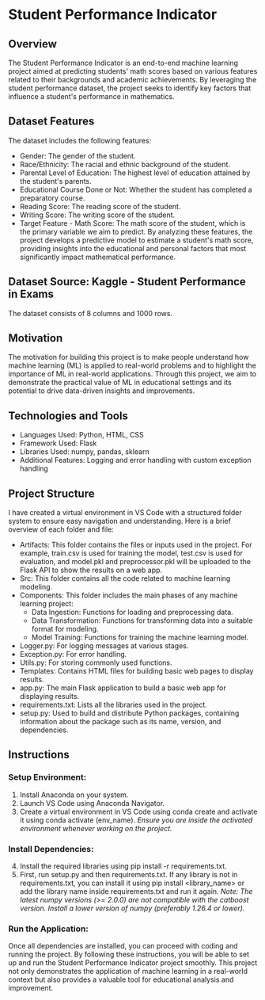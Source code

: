 # Student Performance Indicator
## Overview
The Student Performance Indicator is an end-to-end machine learning project aimed at predicting students' math scores based on various features related to their backgrounds and academic achievements. By leveraging the student performance dataset, the project seeks to identify key factors that influence a student's performance in mathematics.

## Dataset Features
The dataset includes the following features:

* Gender: The gender of the student.
* Race/Ethnicity: The racial and ethnic background of the student.
* Parental Level of Education: The highest level of education attained by the student's parents.
* Educational Course Done or Not: Whether the student has completed a preparatory course.
* Reading Score: The reading score of the student.
* Writing Score: The writing score of the student.
* Target Feature - Math Score: The math score of the student, which is the primary variable we aim to predict.
By analyzing these features, the project develops a predictive model to estimate a student's math score, providing insights into the educational and personal factors that most significantly impact mathematical performance.

## Dataset Source: Kaggle - Student Performance in Exams

The dataset consists of 8 columns and 1000 rows.
## Motivation
The motivation for building this project is to make people understand how machine learning (ML) is applied to real-world problems and to highlight the importance of ML in real-world applications. Through this project, we aim to demonstrate the practical value of ML in educational settings and its potential to drive data-driven insights and improvements.

## Technologies and Tools
* Languages Used: Python, HTML, CSS
* Framework Used: Flask
* Libraries Used: numpy, pandas, sklearn
* Additional Features: Logging and error handling with custom exception handling
## Project Structure
I have created a virtual environment in VS Code with a structured folder system to ensure easy navigation and understanding. Here is a brief overview of each folder and file:

* Artifacts: This folder contains the files or inputs used in the project. For example, train.csv is used for training the model, test.csv is used for evaluation, and model.pkl and preprocessor.pkl will be uploaded to the Flask API to show the results on a web app.
* Src: This folder contains all the code related to machine learning modeling.
* Components: This folder includes the main phases of any machine learning project:
  * Data Ingestion: Functions for loading and preprocessing data.
  * Data Transformation: Functions for transforming data into a suitable format for modeling.
  * Model Training: Functions for training the machine learning model.
* Logger.py: For logging messages at various stages.
* Exception.py: For error handling.
* Utils.py: For storing commonly used functions.
* Templates: Contains HTML files for building basic web pages to display results.
* app.py: The main Flask application to build a basic web app for displaying results.
* requirements.txt: Lists all the libraries used in the project.
* setup.py: Used to build and distribute Python packages, containing information about the package such as its name, version, and dependencies.

## Instructions
### Setup Environment:

1. Install Anaconda on your system.
2. Launch VS Code using Anaconda Navigator.
3. Create a virtual environment in VS Code using conda create and activate it using conda activate (env_name).
*Ensure you are inside the activated environment whenever working on the project.*
### Install Dependencies:

4. Install the required libraries using pip install -r requirements.txt.
5. First, run setup.py and then requirements.txt.
If any library is not in requirements.txt, you can install it using pip install <library_name> or add the library name inside requirements.txt and run it again.
*Note: The latest numpy versions (>= 2.0.0) are not compatible with the catboost version. Install a lower version of numpy (preferably 1.26.4 or lower).*
### Run the Application:

Once all dependencies are installed, you can proceed with coding and running the project.
By following these instructions, you will be able to set up and run the Student Performance Indicator project smoothly. This project not only demonstrates the application of machine learning in a real-world context but also provides a valuable tool for educational analysis and improvement.









